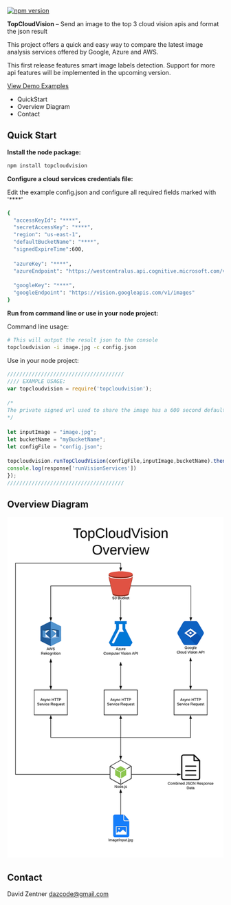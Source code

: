 ﻿
[![npm version](https://badge.fury.io/js/topcloudvision.svg)](https://badge.fury.io/js/topcloudvision)

**TopCloudVision** – Send an image to the top 3 cloud vision apis and format the json result

This project offers a quick and easy way to compare the latest image analysis services offered by Google, Azure and AWS.

This first release features smart image labels detection. Support for more api features will be implemented in the upcoming version.

[View Demo Examples](https://github.com/dazcode/topcloudvision/tree/master/test)


* QuickStart
* Overview Diagram
* Contact

## Quick Start

**Install the node package:**
  ```bash
  npm install topcloudvision
  ```

**Configure a cloud services credentials file:**

Edit the example config.json and configure all required fields marked with '****'
  ```bash
 {   
    "accessKeyId": "****",
    "secretAccessKey": "****",
    "region": "us-east-1",
    "defaultBucketName": "****",
    "signedExpireTime":600,
    
    "azureKey": "****",
    "azureEndpoint": "https://westcentralus.api.cognitive.microsoft.com/vision/v2.0/analyze",

    "googleKey": "****",
    "googleEndpoint": "https://vision.googleapis.com/v1/images"
}
  ```

**Run from command line or use in your node project:**
 
 Command line usage:
  ```bash
  # This will output the result json to the console
  topcloudvision -i image.jpg -c config.json
  ```
 
 Use in your node project:
  ```javascript
//////////////////////////////////////
//// EXAMPLE USAGE:
var topcloudvision = require('topcloudvision');

/* 
The private signed url used to share the image has a 600 second default expire time
*/

let inputImage = "image.jpg";
let bucketName = "myBucketName";
let configFile = "config.json";

topcloudvision.runTopCloudVision(configFile,inputImage,bucketName).then(function(response){
  console.log(response['runVisionServices'])
});
//////////////////////////////////////
  ```

## Overview Diagram
![alt text](https://raw.githubusercontent.com/dazcode/topcloudvision/master/docs/TopCloudVisionOverview.png)

## Contact

David Zentner dazcode@gmail.com

